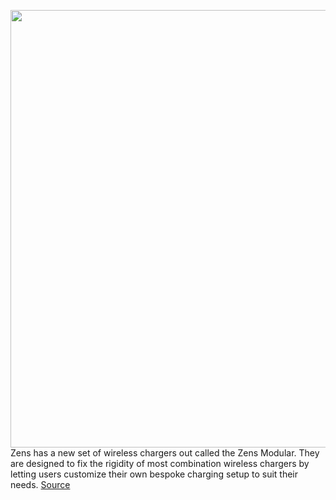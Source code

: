 <img src='https://cdn.vox-cdn.com/thumbor/ysoHyyKnIGSR2JxWqFZJ_YkhBG0=/0x0:2058x1004/1200x800/filters:focal(865x338:1193x666)/cdn.vox-cdn.com/uploads/chorus_image/image/68444639/Screen_Shot_2020_12_02_at_3.57.31_PM.0.png' width='700px' /><br/>
Zens has a new set of wireless chargers out called the Zens Modular. They are designed to fix the rigidity of most combination wireless chargers by letting users customize their own bespoke charging setup to suit their needs.
<a href='https://www.theverge.com/2020/12/2/21764163/zen-modular-wireless-charger-custom-setup-system-qi'> Source <a/>